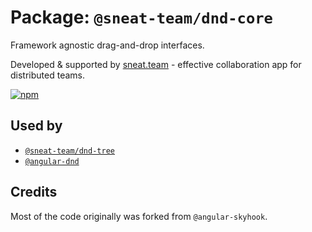 # Package: `@sneat-team/dnd-core`

Framework agnostic drag-and-drop interfaces.

Developed & supported by [sneat.team](https://sneat.team) - effective collaboration app for distributed teams.

[![npm](https://img.shields.io/npm/v/@sneat/dnd-core.svg)](https://www.npmjs.com/package/@sneat/dnd-core)

## Used by

- [`@sneat-team/dnd-tree`](https://github.com/sneat-team/dnd-tree)
- [`@angular-dnd`](https://github.com/sneat-team/angular-dnd)

## Credits

Most of the code originally was forked from `@angular-skyhook`.
